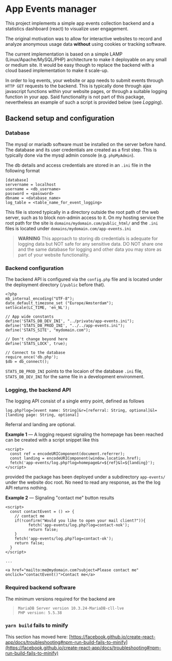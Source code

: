 # App Events manager

This project implements a simple app events collection backend and a statistics dashboard (react) 
to visualize user engagement.

The original motivation was to allow for interactive websites to record and analyze anonymous 
usage data **without** using cookies or tracking software.

The current implementation is based on a simple LAMP (Linux/Apache/MySQL/PHP) architecture to make 
it deployable on any small or medium site. It would be easy though to replace the backend with a 
cloud based implementation to make it scale-up.

In order to log events, your website or app needs to submit events through `HTTP GET` requests 
to the backend. This is typically done through ajax javascript functions within your website pages, 
or through a suitable logging function in your app. Said functionality is not part of this package, 
nevertheless an example of such a script is provided below (see *Logging*).


## Backend setup and configuration

### Database

The mysql or mariadb software must be installed on the server before hand. 
The database and its user credentials are created as a first step. 
This is typically done via the mysql admin console (e.g. `phpMyAdmin`).

The db details and access credentials are stored in an `.ini` file in the following format
```
[database] 
servername = localhost 
username = <db_username> 
password = <password> 
dbname = <database_name>
log_table = <table_name_for_event_logging>
```

This file is stored typically in a directory outside the root path of the web server, 
such as to block non-admin access to it. On my hosting service the root path for the site is 
`domains/mydomain.com/public_html/` and the `.ini` files is located under 
`domains/mydomain.com/app-events.ini`  

>**WARNING** This approach to storing db credentials is adequate for logging data but NOT safe for any sensitive data.
DO NOT share one and the same database for logging and other data you may store as part of your 
website functionality. 


### Backend configuration

The backend API is configured via the `config.php` file and is located under the deployment directory 
(`/public` before that). 
``` 
<?php
mb_internal_encoding("UTF-8");
date_default_timezone_set ("Europe/Amsterdam");
setlocale(LC_TIME, 'en_NL');

// App wide constants
define('STATS_DB_DEV_INI', "../private/app-events.ini");
define('STATS_DB_PROD_INI', "../../app-events.ini");
define('STATS_SITE', "mydomain.com");

// Don't change beyond here
define('STATS_LOCK', true);

// Connect to the database
require_once('db.php');
$db = db_connect();
``` 
`STATS_DB_PROD_INI` points to the locaion of the database `.ini` file, 
`STATS_DB_DEV_INI` for the same file in a development environment.

### Logging, the backend API

The logging API consist of a single entry point, defined as follows

```
log.php?log=[event name: String]&r=[referral: String, optional]&l=[landing page: String, optional]
```

Referral and landing are optional.  

**Example 1**  — A logging request signaling the homepage has been reached can be created with a 
script snippet like this
```
<script>
  const ref = encodeURIComponent(document.referrer);
  const landing = encodeURIComponent(window.location.href);
  fetch('app-events/log.php?log=homepage&r=${ref}&l=${landing}');
</script>
```
provided the package has been deployed under a subdirectory `app-events/` under the website doc root.
No need to read any response, as the the log API returns nothing.

**Example 2** — Signaling "contact me" button results 
```
<script>
  const contactEvent = () => {
    // contact me 
    if(!confirm("Would you like to open your mail client?")){
          fetch('app-events/log.php?log=contact-nok');
          return false;
    } 
    fetch('app-events/log.php?log=contact-ok');
    return false;
  }
</script>

...

<a href="mailto:me@mydomain.com?subject=Please contact me" onclick="contactEvent()">Contact me</a>
```


### Required backend software

The minimum versions required for the backend are  
>`MariaDB Server version 10.3.24-MariaDB-cll-lve`  
>`PHP version: 5.5.38`



### `yarn build` fails to minify

This section has moved here: [https://facebook.github.io/create-react-app/docs/troubleshooting#npm-run-build-fails-to-minify](https://facebook.github.io/create-react-app/docs/troubleshooting#npm-run-build-fails-to-minify)
